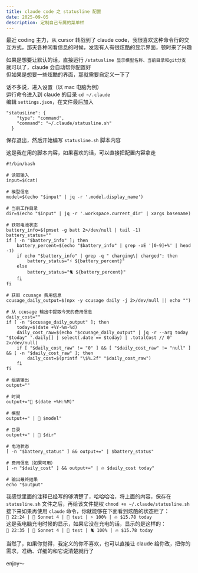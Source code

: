 ```yaml
---
title: claude code 之 statusline 配置
date: 2025-09-05
description: 定制自己专属的菜单栏
---
```


最近 coding 主力，从 cursor 转战到了 claude code，我很喜欢这种命令行的交互方式，那天各种闲看信息的时候，发现有人有很炫酷的显示界面，顿时来了兴趣

如果是想要让默认的话，直接运行 `/statusline 显示模型名称、当前目录和git分支` 就可以了，claude 会自动帮你配置好   
但如果是想要一些炫酷的界面，那就需要自定义一下了

话不多说，进入设置（以 mac 电脑为例）   
运行命令进入到 claude 的目录  `cd ~/.claude`   
编辑 `settings.json`，在文件最后加入   
```
"statusLine": {
    "type": "command",
    "command": "~/.claude/statusline.sh"
  }
```

保存退出，然后开始编写 `statusline.sh` 脚本内容

这是我在用的脚本内容，如果喜欢的话，可以直接把配置内容拿走

```
#!/bin/bash

# 读取输入
input=$(cat)

# 模型信息
model=$(echo "$input" | jq -r '.model.display_name')

# 当前工作目录
dir=$(echo "$input" | jq -r '.workspace.current_dir' | xargs basename)

# 获取电池状态
battery_info=$(pmset -g batt 2>/dev/null | tail -1)
battery_status=""
if [ -n "$battery_info" ]; then
    battery_percent=$(echo "$battery_info" | grep -oE '[0-9]+%' | head -1)
    if echo "$battery_info" | grep -q " charging\| charged"; then
        battery_status="⚡️ ${battery_percent}"
    else
        battery_status="🐈 ${battery_percent}"
    fi
fi

# 获取 ccusage 费用信息
ccusage_daily_output=$(npx -y ccusage daily -j 2>/dev/null || echo "")

# 从 ccusage 输出中提取今天的费用信息
daily_cost=""
if [ -n "$ccusage_daily_output" ]; then
    today=$(date +%Y-%m-%d)
    daily_cost_raw=$(echo "$ccusage_daily_output" | jq -r --arg today "$today" '.daily[] | select(.date == $today) | .totalCost // 0' 2>/dev/null)
    if [ "$daily_cost_raw" != "0" ] && [ "$daily_cost_raw" != "null" ] && [ -n "$daily_cost_raw" ]; then
        daily_cost=$(printf "\$%.2f" "$daily_cost_raw")
    fi
fi

# 组装输出
output=""

# 时间
output+="🦉 $(date +%H:%M)"

# 模型
output+=" | 🍭 $model"

# 目录
output+=" | 🎯 $dir"

# 电池状态
[ -n "$battery_status" ] && output+=" | $battery_status"

# 费用信息（如果可用）
[ -n "$daily_cost" ] && output+=" | 🔥 $daily_cost today"

# 输出最终结果
echo "$output"
```

我感觉里面的注释已经写的够清楚了，哈哈哈哈，将上面的内容，保存在 `statusline.sh` 文件之后，再给该文件提权 `chmod +x ~/.claude/statusline.sh`   
接下来如果再使用 `claude` 命令，你就能够在下面看到炫酷的状态栏了：   
`🦉 22:24 | 🍭 Sonnet 4 | 🎯 test | ⚡️ 100% | 🔥 $15.78 today`   
这是我电脑充电时候的显示，如果它没在充电的话，显示的是这样的：   
`🦉 22:35 | 🍭 Sonnet 4 | 🎯 test | 🐈 100% | 🔥 $15.78 today`

当然了，如果你觉得，我定义的你不喜欢，也可以直接让 claude 给你改，把你的需求，准确、详细的和它说清楚就行了

enjoy～